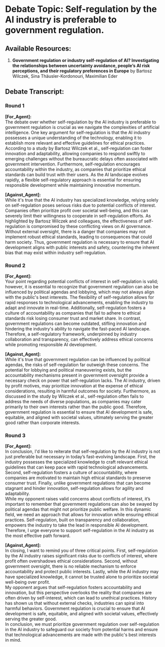 # Debate Topic: Self-regulation by the AI industry is preferable to government regulation.

## Available Resources:
1. **Government regulation or industry self-regulation of AI? Investigating the relationships between uncertainty avoidance, people’s AI risk perceptions, and their regulatory preferences in Europe** by Bartosz Wilczek, Sina Thäusler-Kordonouri, Maximilian Eder

## Debate Transcript:

### Round 1

**[For_Agent]:**  
The debate over whether self-regulation by the AI industry is preferable to government regulation is crucial as we navigate the complexities of artificial intelligence. One key argument for self-regulation is that the AI industry possesses a unique understanding of the technology, enabling it to establish more relevant and effective guidelines for ethical practices. According to a study by Bartosz Wilczek et al., self-regulation can foster innovation and adaptability, allowing companies to respond swiftly to emerging challenges without the bureaucratic delays often associated with government intervention. Furthermore, self-regulation encourages accountability within the industry, as companies that prioritize ethical standards can build trust with their users. As the AI landscape evolves rapidly, a flexible self-regulatory approach is essential for ensuring responsible development while maintaining innovative momentum.

**[Against_Agent]:**  
While it's true that the AI industry has specialized knowledge, relying solely on self-regulation poses serious risks due to potential conflicts of interest. Companies often prioritize profit over societal well-being, and this can severely limit their willingness to cooperate in self-regulation efforts. As highlighted by Bartosz Wilczek and colleagues, the effectiveness of self-regulation is compromised by these conflicting views on AI governance. Without external oversight, there is a danger that companies may not implement robust ethical standards, leading to consequences that could harm society. Thus, government regulation is necessary to ensure that AI development aligns with public interests and safety, countering the inherent bias that may exist within industry self-regulation.

### Round 2

**[For_Agent]:**  
Your point regarding potential conflicts of interest in self-regulation is valid; however, it is essential to recognize that government regulation can also be influenced by political agendas and lobbying, which may not always align with the public's best interests. The flexibility of self-regulation allows for rapid responses to technological advancements, enabling the industry to adapt and innovate in real-time. Additionally, self-regulation fosters a culture of accountability as companies that fail to adhere to ethical standards risk losing consumer trust and market share. In contrast, government regulations can become outdated, stifling innovation and hindering the industry's ability to navigate the fast-paced AI landscape. Therefore, a self-regulatory framework, underpinned by industry collaboration and transparency, can effectively address ethical concerns while promoting responsible AI development.

**[Against_Agent]:**  
While it's true that government regulation can be influenced by political agendas, the risks of self-regulation far outweigh these concerns. The potential for lobbying and political maneuvering exists, but the accountability mechanisms present in government oversight provide a necessary check on power that self-regulation lacks. The AI industry, driven by profit motives, may prioritize innovation at the expense of ethical considerations, resulting in harmful outcomes for society. Furthermore, as discussed in the study by Wilczek et al., self-regulation often fails to address the needs of diverse populations, as companies may cater primarily to their own interests rather than the public good. Therefore, government regulation is essential to ensure that AI development is safe, equitable, and aligned with societal values, ultimately serving the greater good rather than corporate interests.

### Round 3

**[For_Agent]:**  
In conclusion, I'd like to reiterate that self-regulation by the AI industry is not just preferable but necessary in today’s fast-evolving landscape. First, the industry possesses the specialized knowledge to craft relevant ethical guidelines that can keep pace with rapid technological advancements. Second, self-regulation fosters a culture of accountability, where companies are motivated to maintain high ethical standards to preserve consumer trust. Finally, unlike government regulations that can become stagnant and hinder innovation, self-regulation allows for agility and adaptability.  
While my opponent raises valid concerns about conflicts of interest, it’s important to remember that government regulations can also be swayed by political agendas that might not prioritize public welfare. In this dynamic field, we need an approach that allows for innovation while ensuring ethical practices. Self-regulation, built on transparency and collaboration, empowers the industry to take the lead in responsible AI development. Therefore, I urge everyone to support self-regulation in the AI industry as the most effective path forward.

**[Against_Agent]:**  
In closing, I want to remind you of three critical points. First, self-regulation by the AI industry raises significant risks due to conflicts of interest, where profit often overshadows ethical considerations. Second, without government oversight, there is no reliable mechanism to enforce accountability and protect public interests. Lastly, while the AI industry may have specialized knowledge, it cannot be trusted alone to prioritize societal well-being over profit.  
My opponent argues that self-regulation fosters accountability and innovation, but this perspective overlooks the reality that companies are often driven by self-interest, which can lead to unethical practices. History has shown us that without external checks, industries can spiral into harmful behaviors. Government regulation is crucial to ensure that AI development is safe, equitable, and aligned with societal values, effectively serving the greater good.  
In conclusion, we must prioritize government regulation over self-regulation in the AI industry to safeguard our society from potential harms and ensure that technological advancements are made with the public's best interests in mind.